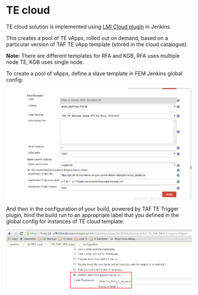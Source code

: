 <head>
    <title>TE Cloud</title>
</head>

# TE cloud

TE cloud solution is implemented using [LMI Cloud plugin](http://confluence-nam.lmera.ericsson.se/display/CIE/LMI-Cloud+Plugin) in Jenkins.

This creates a pool of TE vApps, rolled out on demand, based on a particular version of TAF TE vApp template (stored in the cloud catalogue).

**Note:** There are different templates for RFA and KGB, RFA uses multiple node TE, KGB uses single node.

To create a pool of vApps, define a slave template in FEM Jenkins global config:

![Dockerized_TE_Configure](images/Dockerized_TE_Configure.png)

And then in the configuration of your build, powered by TAF TE Trigger plugin, bind the build run to an appropriate
 label that you defined in the global config for instances of TE cloud template:

![TE cloud in job](images/te_cloud_restrict_by_label.png)
